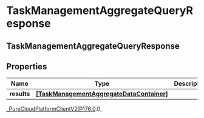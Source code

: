 # TaskManagementAggregateQueryResponse

## TaskManagementAggregateQueryResponse

## Properties

|Name | Type | Description | Notes|
|------------ | ------------- | ------------- | -------------|
| **results** | [**[TaskManagementAggregateDataContainer]**]([TaskManagementAggregateDataContainer]) |  | [optional] |



_PureCloudPlatformClientV2@176.0.0_

